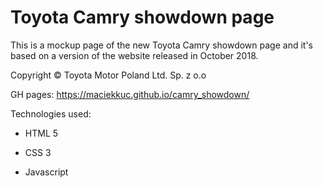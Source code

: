 # Toyota Camry showdown page

This is a mockup page of the new Toyota Camry showdown page and it's based on a version of the website released in October 2018.

Copyright © Toyota Motor Poland Ltd. Sp. z o.o

GH pages:
https://maciekkuc.github.io/camry_showdown/ 

Technologies used:

* HTML 5

* CSS 3

* Javascript

